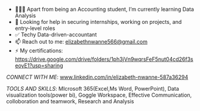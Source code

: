 - 👩🏾‍💻 Apart from being an Accounting student, I’m currently learning Data Analysis 
- 🤝 Looking for help in securing internships, working on projects, and entry-level roles
- ✅ Techy Data-driven-accountant
- 📫 Reach out to me:  elizabethnwanne566@gmail.com
- ⚡ My certifications: https://drive.google.com/drive/folders/1ph3jVn9wqrsFeF5nut04cd26f3seoyE1?usp=sharing

*CONNECT WITH ME*: www.linkedin.com/in/elizabeth-nwanne-587a36294

*TOOLS AND SKILLS*:
MIcrosoft 365(Excel,Ms Word, PowerPoint), Data visualization tools(power bi), Goggle Workspace, Effective Communication, colloboration and teamwork, Research and Analysis

<!---
Obiageli16/Obiageli16 is a ✨ special ✨ repository because its `README.md` (this file) appears on your GitHub profile.
You can click the Preview link to take a look at your changes.
--->

